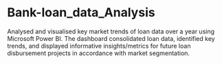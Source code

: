 # Bank-loan_data_Analysis

Analysed and visualised key market trends of loan data over a year using Microsoft Power BI.
The dashboard consolidated loan data, identified key trends, and displayed informative insights/metrics for future loan disbursement projects in accordance with market segmentation.

